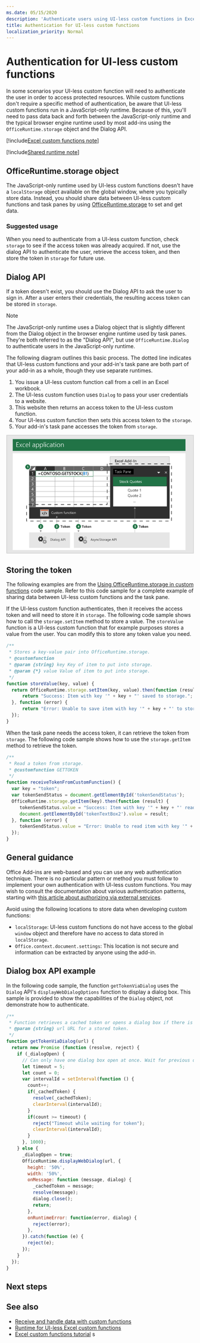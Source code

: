 ```yaml
---
ms.date: 05/15/2020
description: 'Authenticate users using UI-less custom functions in Excel.'
title: Authentication for UI-less custom functions
localization_priority: Normal
---
```


# Authentication for UI-less custom functions

In some scenarios your UI-less custom function will need to authenticate the user in order to access protected resources. While custom functions don't require a specific method of authentication, be aware that UI-less custom functions run in a JavaScript-only runtime. Because of this, you'll need to pass data back and forth between the JavaScript-only runtime and the typical browser engine runtime used by most add-ins using the `OfficeRuntime.storage` object and the Dialog API.

[!include[Excel custom functions note](../includes/excel-custom-functions-note.md)]

[!include[Shared runtime note](../includes/shared-runtime-note.md)]

## OfficeRuntime.storage object

The JavaScript-only runtime used by UI-less custom functions doesn't have a `localStorage` object available on the global window, where you typically store data. Instead, you should share data between UI-less custom functions and task panes by using [OfficeRuntime.storage](/javascript/api/office-runtime/officeruntime.storage) to set and get data.

### Suggested usage

When you need to authenticate from a UI-less custom function, check `storage` to see if the access token was already acquired. If not, use the dialog API to authenticate the user, retrieve the access token, and then store the token in `storage` for future use.

## Dialog API

If a token doesn't exist, you should use the Dialog API to ask the user to sign in. After a user enters their credentials, the resulting access token can be stored in `storage`.

> [!NOTE]
> The JavaScript-only runtime uses a Dialog object that is slightly different from the Dialog object in the browser engine runtime used by task panes. They're both referred to as the "Dialog API", but use `OfficeRuntime.Dialog` to authenticate users in the JavaScript-only runtime.

The following diagram outlines this basic process. The dotted line indicates that UI-less custom functions and your add-in's task pane are both part of your add-in as a whole, though they use separate runtimes.

1. You issue a UI-less custom function call from a cell in an Excel workbook.
2. The UI-less custom function uses `Dialog` to pass your user credentials to a website.
3. This website then returns an access token to the UI-less custom function.
4. Your UI-less custom function then sets this access token to the `storage`.
5. Your add-in's task pane accesses the token from `storage`.

![Diagram of custom function using dialog API to get access token, and then share token with task pane through the OfficeRuntime.storage API.](../images/authentication-diagram.png "Authentication diagram.")

## Storing the token

The following examples are from the [Using OfficeRuntime.storage in custom functions](https://github.com/OfficeDev/PnP-OfficeAddins/tree/master/Excel-custom-functions/AsyncStorage) code sample. Refer to this code sample for a complete example of sharing data between UI-less custom functions and the task pane.

If the UI-less custom function authenticates, then it receives the access token and will need to store it in `storage`. The following code sample shows how to call the `storage.setItem` method to store a value. The `storeValue` function is a UI-less custom function that for example purposes stores a value from the user. You can modify this to store any token value you need.

```js
/**
 * Stores a key-value pair into OfficeRuntime.storage.
 * @customfunction
 * @param {string} key Key of item to put into storage.
 * @param {*} value Value of item to put into storage.
 */
function storeValue(key, value) {
  return OfficeRuntime.storage.setItem(key, value).then(function (result) {
      return "Success: Item with key '" + key + "' saved to storage.";
  }, function (error) {
      return "Error: Unable to save item with key '" + key + "' to storage. " + error;
  });
}
```

When the task pane needs the access token, it can retrieve the token from `storage`. The following code sample shows how to use the `storage.getItem` method to retrieve the token.

```js
/**
 * Read a token from storage.
 * @customfunction GETTOKEN
 */
function receiveTokenFromCustomFunction() {
  var key = "token";
  var tokenSendStatus = document.getElementById('tokenSendStatus');
  OfficeRuntime.storage.getItem(key).then(function (result) {
     tokenSendStatus.value = "Success: Item with key '" + key + "' read from storage.";
     document.getElementById('tokenTextBox2').value = result;
  }, function (error) {
     tokenSendStatus.value = "Error: Unable to read item with key '" + key + "' from storage. " + error;
  });
}
```

## General guidance

Office Add-ins are web-based and you can use any web authentication technique. There is no particular pattern or method you must follow to implement your own authentication with UI-less custom functions. You may wish to consult the documentation about various authentication patterns, starting with [this article about authorizing via external services](../develop/auth-external-add-ins.md).  

Avoid using the following locations to store data when developing custom functions:  

- `localStorage`: UI-less custom functions do not have access to the global `window` object and therefore have no access to data stored in `localStorage`.
- `Office.context.document.settings`:  This location is not secure and information can be extracted by anyone using the add-in.

## Dialog box API example

In the following code sample, the function `getTokenViaDialog` uses the `Dialog` API's `displayWebDialogOptions` function to display a dialog box. This sample is provided to show the capabilities of the `Dialog` object, not demonstrate how to authenticate.

```JavaScript
/**
 * Function retrieves a cached token or opens a dialog box if there is no saved token. Note that this is not a sufficient example of authentication but is intended to show the capabilities of the Dialog object.
 * @param {string} url URL for a stored token.
 */
function getTokenViaDialog(url) {
  return new Promise (function (resolve, reject) {
    if (_dialogOpen) {
      // Can only have one dialog box open at once. Wait for previous dialog box's token.
      let timeout = 5;
      let count = 0;
      var intervalId = setInterval(function () {
        count++;
        if(_cachedToken) {
          resolve(_cachedToken);
          clearInterval(intervalId);
        }
        if(count >= timeout) {
          reject("Timeout while waiting for token");
          clearInterval(intervalId);
        }
      }, 1000);
    } else {
      _dialogOpen = true;
      OfficeRuntime.displayWebDialog(url, {
        height: '50%',
        width: '50%',
        onMessage: function (message, dialog) {
          _cachedToken = message;
          resolve(message);
          dialog.close();
          return;
        },
        onRuntimeError: function(error, dialog) {
          reject(error);
        },
      }).catch(function (e) {
        reject(e);
      });
    }
  });
}
```

## Next steps


## See also

* [Receive and handle data with custom functions](custom-functions-web-reqs.md)
* [Runtime for UI-less Excel custom functions](custom-functions-runtime.md)
* [Excel custom functions tutorial](excel-tutorial-custom-functions.md)
s
